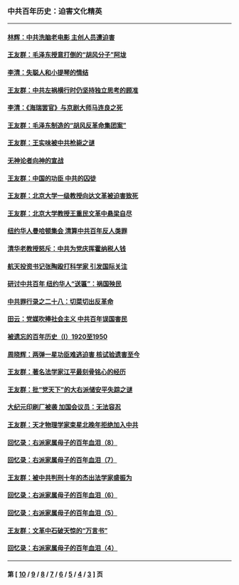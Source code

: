 ### 中共百年历史：迫害文化精英
---
#### [林辉：中共洗脑老电影 主创人员遭迫害](../../pages/nf1176111/n13699437.md?04270430) 
#### [王友群：毛泽东授意打倒的“胡风分子”阿垅](../../pages/nf1176111/n13592541.md?04270430) 
#### [李清：失聪人和小提琴的情结](../../pages/nf1176111/n13459280.md?04270430) 
#### [王友群：中共左祸横行时仍坚持独立思考的顾准](../../pages/nf1176111/n13444722.md?04270430) 
#### [李清：《海瑞罢官》与京剧大师马连良之死](../../pages/nf1176111/n13412316.md?04270430) 
#### [王友群：毛泽东制造的“胡风反革命集团案”](../../pages/nf1176111/n13324909.md?04270430) 
#### [王友群：王实味被中共枪毙之谜](../../pages/nf1176111/n13307502.md?04270430) 
#### [无神论者向神的宣战](../../pages/nf1176111/n13281535.md?04270430) 
#### [王友群：中国的功臣 中共的囚徒](../../pages/nf1176111/n13291790.md?04270430) 
#### [王友群：北京大学一级教授向达文革被迫害致死](../../pages/nf1176111/n13150966.md?04270430) 
#### [王友群：北京大学教授王重民文革中悬梁自尽](../../pages/nf1176111/n13084645.md?04270430) 
#### [纽约华人曼哈顿集会 清算中共百年反人类罪](../../pages/nf1176111/n13084157.md?04270430) 
#### [清华老教授怒斥：中共为党庆挥霍纳税人钱](../../pages/nf1176111/n13071430.md?04270430) 
#### [航天投资书记张陶殴打科学家 引发国际关注](../../pages/nf1176111/n13069132.md?04270430) 
#### [研讨中共百年 纽约华人“送匾”：祸国殃民](../../pages/nf1176111/n13057367.md?04270430) 
#### [中共罪行录之二十八：切菜切出反革命](../../pages/nf1176111/n13030600.md?04270430) 
#### [田云：党媒吹捧社会主义 中共百年误国害民](../../pages/nf1176111/n13006682.md?04270430) 
#### [被遗忘的百年历史（I）1920至1950](../../pages/nf1176111/n12986411.md?04270430) 
#### [周晓辉：两弹一星功臣难逃迫害 核试验遗害至今](../../pages/nf1176111/n12974997.md?04270430) 
#### [王友群：著名法学家江平最刻骨铭心的经历](../../pages/nf1176111/n12970787.md?04270430) 
#### [王友群：批“党天下”的大右派储安平失踪之谜](../../pages/nf1176111/n12954229.md?04270430) 
#### [大纪元印刷厂被袭 加国会议员：无法容忍](../../pages/nf1176111/n12883028.md?04270430) 
#### [王友群：天才物理学家束星北晚年拒绝加入中共](../../pages/nf1176111/n12792913.md?04270430) 
#### [回忆录：右派家属母子的百年血泪（8）](../../pages/nf1176111/n12706196.md?04270430) 
#### [回忆录：右派家属母子的百年血泪（7）](../../pages/nf1176111/n12706191.md?04270430) 
#### [王友群：被中共判刑十年的杰出法学家盛振为](../../pages/nf1176111/n12706141.md?04270430) 
#### [回忆录：右派家属母子的百年血泪（6）](../../pages/nf1176111/n12698863.md?04270430) 
#### [回忆录：右派家属母子的百年血泪（5）](../../pages/nf1176111/n12692515.md?04270430) 
#### [王友群：文革中石破天惊的“万言书”](../../pages/nf1176111/n12690994.md?04270430) 
#### [回忆录：右派家属母子的百年血泪（4）](../../pages/nf1176111/n12686410.md?04270430) 

---
#### 第 [ [10](./10.md?04270430) / [9](./9.md?04270430) / [8](./8.md?04270430) / [7](./7.md?04270430) / [6](./6.md?04270430) / [5](./5.md?04270430) / [4](./4.md?04270430) / [3](./3.md?04270430) ] 页
